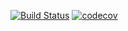 [![Build Status](https://app.travis-ci.com/Ilnazfah/job4j_grabber.svg?branch=master)](https://app.travis-ci.com/Ilnazfah/job4j_grabber)
[![codecov](https://codecov.io/gh/Ilnazfah/job4j_grabber/branch/master/graph/badge.svg?token=MMSXI5R8LD)](https://codecov.io/gh/Ilnazfah/job4j_grabber)
